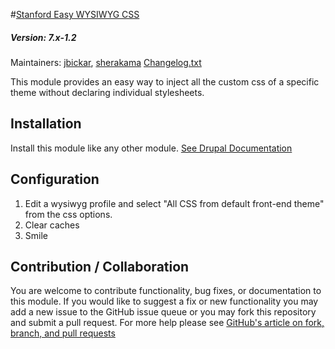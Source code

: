 #[Stanford Easy WYSIWYG CSS](https://github.com/SU-SWS/stanford_easy_wysiwyg_css)
##### Version: 7.x-1.2

Maintainers: [jbickar](https://github.com/jbickar), [sherakama](https://github.com/sherakama)
[Changelog.txt](CHANGELOG.txt)

This module provides an easy way to inject all the custom css of a specific theme
without declaring individual stylesheets.

Installation
---

Install this module like any other module. [See Drupal Documentation](https://drupal.org/documentation/install/modules-themes/modules-7)

Configuration
---

1. Edit a wysiwyg profile and select "All CSS from default front-end theme" from the css options.
2. Clear caches
3. Smile

Contribution / Collaboration
---

You are welcome to contribute functionality, bug fixes, or documentation to this module. If you would like to suggest a fix or new functionality you may add a new issue to the GitHub issue queue or you may fork this repository and submit a pull request. For more help please see [GitHub's article on fork, branch, and pull requests](https://help.github.com/articles/using-pull-requests)
